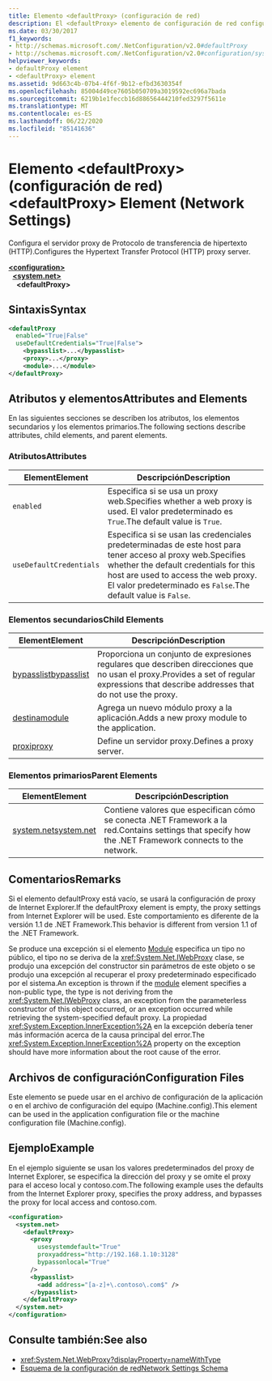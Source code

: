 ```yaml
---
title: Elemento <defaultProxy> (configuración de red)
description: El <defaultProxy> elemento de configuración de red configura el servidor proxy del Protocolo de transferencia de hipertexto (http) en el .NET Framework.
ms.date: 03/30/2017
f1_keywords:
- http://schemas.microsoft.com/.NetConfiguration/v2.0#defaultProxy
- http://schemas.microsoft.com/.NetConfiguration/v2.0#configuration/system.net/defaultProxy
helpviewer_keywords:
- defaultProxy element
- <defaultProxy> element
ms.assetid: 9d663c4b-07b4-4f6f-9b12-efbd3630354f
ms.openlocfilehash: 85004d49ce7605b050709a3019592ec696a7bada
ms.sourcegitcommit: 6219b1e1feccb16d88656444210fed3297f5611e
ms.translationtype: MT
ms.contentlocale: es-ES
ms.lasthandoff: 06/22/2020
ms.locfileid: "85141636"
---
```

# <a name="defaultproxy-element-network-settings"></a><span data-ttu-id="d41f6-103">Elemento \<defaultProxy> (configuración de red)</span><span class="sxs-lookup"><span data-stu-id="d41f6-103">\<defaultProxy> Element (Network Settings)</span></span>
<span data-ttu-id="d41f6-104">Configura el servidor proxy de Protocolo de transferencia de hipertexto (HTTP).</span><span class="sxs-lookup"><span data-stu-id="d41f6-104">Configures the Hypertext Transfer Protocol (HTTP) proxy server.</span></span>  
  
[**\<configuration>**](../configuration-element.md)  
&nbsp;&nbsp;[**\<system.net>**](system-net-element-network-settings.md)  
&nbsp;&nbsp;&nbsp;&nbsp;**\<defaultProxy>**  
  
## <a name="syntax"></a><span data-ttu-id="d41f6-105">Sintaxis</span><span class="sxs-lookup"><span data-stu-id="d41f6-105">Syntax</span></span>  
  
```xml  
<defaultProxy  
  enabled="True|False"  
  useDefaultCredentials="True|False">  
    <bypasslist>...</bypasslist>  
    <proxy>...</proxy>  
    <module>...</module>  
</defaultProxy>
```  
  
## <a name="attributes-and-elements"></a><span data-ttu-id="d41f6-106">Atributos y elementos</span><span class="sxs-lookup"><span data-stu-id="d41f6-106">Attributes and Elements</span></span>  
 <span data-ttu-id="d41f6-107">En las siguientes secciones se describen los atributos, los elementos secundarios y los elementos primarios.</span><span class="sxs-lookup"><span data-stu-id="d41f6-107">The following sections describe attributes, child elements, and parent elements.</span></span>  
  
### <a name="attributes"></a><span data-ttu-id="d41f6-108">Atributos</span><span class="sxs-lookup"><span data-stu-id="d41f6-108">Attributes</span></span>  
  
|<span data-ttu-id="d41f6-109">**Element**</span><span class="sxs-lookup"><span data-stu-id="d41f6-109">**Element**</span></span>|<span data-ttu-id="d41f6-110">**Descripción**</span><span class="sxs-lookup"><span data-stu-id="d41f6-110">**Description**</span></span>|  
|-----------------|---------------------|  
|`enabled`|<span data-ttu-id="d41f6-111">Especifica si se usa un proxy web.</span><span class="sxs-lookup"><span data-stu-id="d41f6-111">Specifies whether a web proxy is used.</span></span> <span data-ttu-id="d41f6-112">El valor predeterminado es `True`.</span><span class="sxs-lookup"><span data-stu-id="d41f6-112">The default value is `True`.</span></span>|  
|`useDefaultCredentials`|<span data-ttu-id="d41f6-113">Especifica si se usan las credenciales predeterminadas de este host para tener acceso al proxy web.</span><span class="sxs-lookup"><span data-stu-id="d41f6-113">Specifies whether the default credentials for this host are used to access the web proxy.</span></span> <span data-ttu-id="d41f6-114">El valor predeterminado es `False`.</span><span class="sxs-lookup"><span data-stu-id="d41f6-114">The default value is `False`.</span></span>|  
  
### <a name="child-elements"></a><span data-ttu-id="d41f6-115">Elementos secundarios</span><span class="sxs-lookup"><span data-stu-id="d41f6-115">Child Elements</span></span>  
  
|<span data-ttu-id="d41f6-116">**Element**</span><span class="sxs-lookup"><span data-stu-id="d41f6-116">**Element**</span></span>|<span data-ttu-id="d41f6-117">**Descripción**</span><span class="sxs-lookup"><span data-stu-id="d41f6-117">**Description**</span></span>|  
|-----------------|---------------------|  
|[<span data-ttu-id="d41f6-118">bypasslist</span><span class="sxs-lookup"><span data-stu-id="d41f6-118">bypasslist</span></span>](bypasslist-element-network-settings.md)|<span data-ttu-id="d41f6-119">Proporciona un conjunto de expresiones regulares que describen direcciones que no usan el proxy.</span><span class="sxs-lookup"><span data-stu-id="d41f6-119">Provides a set of regular expressions that describe addresses that do not use the proxy.</span></span>|  
|[<span data-ttu-id="d41f6-120">destina</span><span class="sxs-lookup"><span data-stu-id="d41f6-120">module</span></span>](module-element-network-settings.md)|<span data-ttu-id="d41f6-121">Agrega un nuevo módulo proxy a la aplicación.</span><span class="sxs-lookup"><span data-stu-id="d41f6-121">Adds a new proxy module to the application.</span></span>|  
|[<span data-ttu-id="d41f6-122">proxi</span><span class="sxs-lookup"><span data-stu-id="d41f6-122">proxy</span></span>](proxy-element-network-settings.md)|<span data-ttu-id="d41f6-123">Define un servidor proxy.</span><span class="sxs-lookup"><span data-stu-id="d41f6-123">Defines a proxy server.</span></span>|  
  
### <a name="parent-elements"></a><span data-ttu-id="d41f6-124">Elementos primarios</span><span class="sxs-lookup"><span data-stu-id="d41f6-124">Parent Elements</span></span>  
  
|<span data-ttu-id="d41f6-125">**Element**</span><span class="sxs-lookup"><span data-stu-id="d41f6-125">**Element**</span></span>|<span data-ttu-id="d41f6-126">**Descripción**</span><span class="sxs-lookup"><span data-stu-id="d41f6-126">**Description**</span></span>|  
|-----------------|---------------------|  
|[<span data-ttu-id="d41f6-127">system.net</span><span class="sxs-lookup"><span data-stu-id="d41f6-127">system.net</span></span>](system-net-element-network-settings.md)|<span data-ttu-id="d41f6-128">Contiene valores que especifican cómo se conecta .NET Framework a la red.</span><span class="sxs-lookup"><span data-stu-id="d41f6-128">Contains settings that specify how the .NET Framework connects to the network.</span></span>|  
  
## <a name="remarks"></a><span data-ttu-id="d41f6-129">Comentarios</span><span class="sxs-lookup"><span data-stu-id="d41f6-129">Remarks</span></span>  
 <span data-ttu-id="d41f6-130">Si el elemento defaultProxy está vacío, se usará la configuración de proxy de Internet Explorer.</span><span class="sxs-lookup"><span data-stu-id="d41f6-130">If the defaultProxy element is empty, the proxy settings from Internet Explorer will be used.</span></span> <span data-ttu-id="d41f6-131">Este comportamiento es diferente de la versión 1.1 de .NET Framework.</span><span class="sxs-lookup"><span data-stu-id="d41f6-131">This behavior is different from version 1.1 of the .NET Framework.</span></span>  
  
 <span data-ttu-id="d41f6-132">Se produce una excepción si el elemento [Module](module-element-network-settings.md) especifica un tipo no público, el tipo no se deriva de la <xref:System.Net.IWebProxy> clase, se produjo una excepción del constructor sin parámetros de este objeto o se produjo una excepción al recuperar el proxy predeterminado especificado por el sistema.</span><span class="sxs-lookup"><span data-stu-id="d41f6-132">An exception is thrown if the [module](module-element-network-settings.md) element specifies a non-public type, the type is not deriving from the <xref:System.Net.IWebProxy> class, an exception from the parameterless constructor of this object occurred, or an exception occurred while retrieving the system-specified default proxy.</span></span> <span data-ttu-id="d41f6-133">La propiedad <xref:System.Exception.InnerException%2A> en la excepción debería tener más información acerca de la causa principal del error.</span><span class="sxs-lookup"><span data-stu-id="d41f6-133">The <xref:System.Exception.InnerException%2A> property on the exception should have more information about the root cause of the error.</span></span>  
  
## <a name="configuration-files"></a><span data-ttu-id="d41f6-134">Archivos de configuración</span><span class="sxs-lookup"><span data-stu-id="d41f6-134">Configuration Files</span></span>  
 <span data-ttu-id="d41f6-135">Este elemento se puede usar en el archivo de configuración de la aplicación o en el archivo de configuración del equipo (Machine.config).</span><span class="sxs-lookup"><span data-stu-id="d41f6-135">This element can be used in the application configuration file or the machine configuration file (Machine.config).</span></span>  
  
## <a name="example"></a><span data-ttu-id="d41f6-136">Ejemplo</span><span class="sxs-lookup"><span data-stu-id="d41f6-136">Example</span></span>  
 <span data-ttu-id="d41f6-137">En el ejemplo siguiente se usan los valores predeterminados del proxy de Internet Explorer, se especifica la dirección del proxy y se omite el proxy para el acceso local y contoso.com.</span><span class="sxs-lookup"><span data-stu-id="d41f6-137">The following example uses the defaults from the Internet Explorer proxy, specifies the proxy address, and bypasses the proxy for local access and contoso.com.</span></span>  
  
```xml  
<configuration>  
  <system.net>  
    <defaultProxy>  
      <proxy  
        usesystemdefault="True"  
        proxyaddress="http://192.168.1.10:3128"  
        bypassonlocal="True"  
      />  
      <bypasslist>  
        <add address="[a-z]+\.contoso\.com$" />  
      </bypasslist>  
    </defaultProxy>  
  </system.net>  
</configuration>  
```  
  
## <a name="see-also"></a><span data-ttu-id="d41f6-138">Consulte también:</span><span class="sxs-lookup"><span data-stu-id="d41f6-138">See also</span></span>

- <xref:System.Net.WebProxy?displayProperty=nameWithType>
- [<span data-ttu-id="d41f6-139">Esquema de la configuración de red</span><span class="sxs-lookup"><span data-stu-id="d41f6-139">Network Settings Schema</span></span>](index.md)
